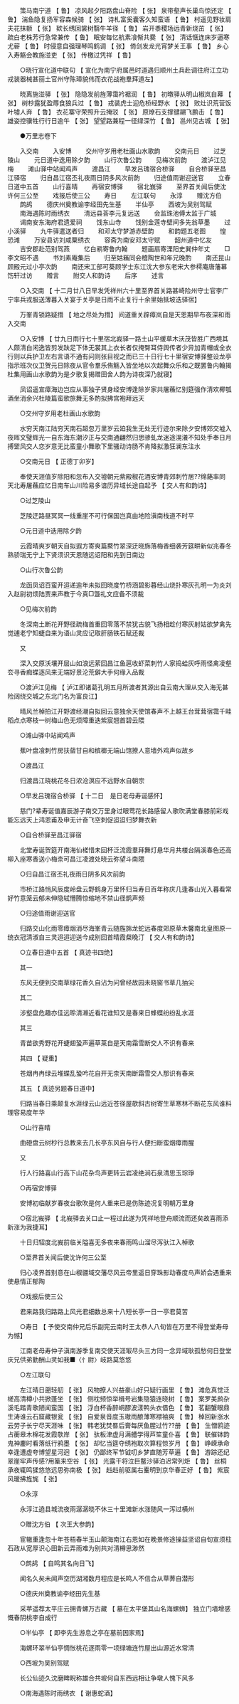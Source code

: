 <!-- { "loadSidebar": true } -->
　　策马南宁道 【 鲁】 凉风起夕阳路盘山脊险 【 张】 泉带壑声长巢鸟惊还定 【 鲁】 湍鱼隐复扬军容森候骑 【 张】 诗札富奚囊客久知蛮语 【 鲁】 村遥见野妆肩夫花抺额 【 张】 欵长绣回裳树翳牛羊径 【 鲁】 岩开黍稷场远青新烧茁 【 张】 疏白老株芳行急常兼传 【 鲁】 眠安每忆航素飡惭共爨 【 张】 清话惬连床岁逼寒尤蕲 【 鲁】 时侵意自强理琴鸣鹤调 【 张】 倚剑发龙光宵梦关王事 【 鲁】 乡心入寿觞会教施湴吏 【 张】 传檄过凭祥 【 鲁】 

　　○晓行宣化道中联句 【 宣化为南宁府属邑时道遇归顺州土兵赴调往府江立功戎装器械甚丽土官州守陈璋貌伟而衣花战袍羣拜道左】 

　　晓离施湴驿 【 张】 隐隐发前旌薄霭衿裾润 【 鲁】 初暾驿从明山椒岚自幕 【 张】 树杪露犹盈蓐食狼兵过 【 鲁】 戎装虎士迎危桥经野水 【 张】 败灶识荒营饭叶墟人弃 【 鲁】 衣花寨守荣照升云掩驳 【 张】 原燎石支撑徤翮飞鹏击 【 鲁】 雄姿控骥牲行行日逾午 【 张】 望望路兼程一径绿深竹 【 鲁】 邕州见古城 【 张】 


　　●万里志卷下 

　　入交南 
　　入安博 
　　交州守岁用老杜画山水歌韵 
　　交南元日 
　　过芝陵山 
　　元日道中迭用除夕韵 
　　山行次鲁公韵 
　　见梅次前韵 
　　渡泸江见梅 
　　滩山驿中站闻鸡声 
　　渡昌江 
　　早发吕瑰宿合桥驿 
　　自合桥驿至昌江驿宿 
　　归自昌江宿丕礼夜雨日阴多风次前韵 
　　归途值雨谢迎送官 
　　立春日道中五首 
　　山行喜晴 
　　再宿安博驿 
　　宿北峩驿 
　　至界首关闻后使沈许何三公至 
　　戏报后使三公 
　　寿日 
　　左江联句 
　　永淳 
　　赠沈方伯 
　　鹧鸪 
　　德庆州奠教谕李经田先生基 
　　半仙亭 
　　西坡为吴别驾赋 
　　南海遇陈时雨绣衣 
　　清远县荅李元复远送 
　　会监珠池傅太监于广城 
　　谒南安东海府君遗爱祠 
　　饯东山寺 
　　饯别金莲寺壁间多先翁草墨 
　　过小溪驿 
　　九牛驿遣送者归 
　　和邓太守梦游赤壁韵 
　　和韵题五老图 
　　惶恐滩 
　　万安县访刘咸粟绣衣 
　　容斋为南安邓太守赋 
　　韶州道中忆友 
　　吉安郡赴范别驾燕 
　　忆白鹇寄鲁内翰 
　　题画扇寄溧阳史巽仲年丈 
　　□李文昭不遇 
　　书刘素庵集后 
　　归至姑蘓同会稽陶世和年兄晚酌 
　　南还昆山顾殿元过小亭次韵 
　　南还宋工部可葵顾学士东江沈大参东老宋大参樗庵唐藩幕饬轩过访 
　　赠言 
　　附交人和韵诗 
　　后序 
　　述言 

　　○入交南 【 十二月廿八日早发凭祥州六十里至界首关路甚崎险州守士官李广宁率兵戎服送薄暮入关宴于关亭是日雨不止复行十余里始抵坡迭驿宿】 

　　万峯青锁路疑撍 【 地之尽处为撍】 间道重关辟瘴岚自是天恩期早布夜深和雨入交南 

　　○入安博 【 廿九日雨行七十里宿北峩驿一路土山平缓草木沃茂皆胜广西境其人颇清白闲逸皆剪发趺足下体无裳其上衣长者仅掩臀耳侍舆传者少异加青帽或全衣行则以兵护卫左右言语不通有问则张目视之而已三十日行七十里宿安博驿整设龙亭指示班次仪卫贺元日除夜从官令羣乐侑觞入皆坐地以次起舞众乐和之既罢鲁内翰揭杜集用画山水歌韵为是夕歌复揭赠田舍人韵为诗夜深乃就寝】 

　　凤诏遥宣瘴海边岂应从事独子贤身经安博逢除岁家共屠蘓忆别筵强作清欢椰瓠酒坐消余兴杜陵篇蛮歌旅舞无多酌拟拂宫袍拜远天 

　　○交州守岁用老杜画山水歌韵 

　　水穷天南江陆穷天南石超忽万里岁云廹我生无处无行迹尔来除夕安博郊交墟入夜晖文璧辉光一自东海东潮汐正与交南通翩然归思骖虬龙迷途滉瀁不知处手奉日月搏罡风交人恋岁意无比蛮童小舞歌下里骚动诗肠不肯降拟激狂澜东注水 

　　○交南元日 【 正德丁卯岁】 

　　奉使天涯值岁除阳和忽布入交墟朝元紫殿椒花酒安博青郊刺竹居??绵蕝率同天北寿屠蘓应忆日南车山川险易多谙历异域长途自起予 【 交人有和韵诗】 

　　○过芝陵山 

　　芝陵迂路昼冥冥一线重崖不可行保国岂真由地险滇南栈道不时平 

　　○元日道中迭用除夕韵 

　　云霞晴爽岁朝天自拟遐方寄爽篇藂竹翠深迂晓旆落梅香细袭芳筵畊新似兆春冬熟骄瑞无宁上下贤须识天恩随远诏阳和先到日南边 

　　○山行次鲁公韵 

　　龙函凤诏百蛮开迢递逾年未拟回晓度竹桥涵碧影暮经山烧扑寒灰孔明一为炎刘入赵尉初烦陆贾来声教于今真□曁礼文应备不须裁 

　　○见梅次前韵 

　　冬深南土断花开野径疏梅首重回零落不禁犹古貌飞扬相趁付寒灰射姑欲梦禽先觉逋老宁知蜨自来为语山灵应记取肝肠铁石赋还裁 

　　又 

　　深入交原沃壤开层山如浪远萦回昌江鱼扈收虾菜刺竹人家捣蛤灰呼雨怪禽凌壑厺寻香痴蝶逐风来无端好景沦荒僻大手何缘入品裁 

　　○渡泸江见梅 【 泸江即诸葛孔明五月所渡者其源出自云南大理从交入海无甚险阔绕交城之东北门名为富良江】 

　　晴风兰棹拍江开野渡经潮自拟回云意独余天使馆春声不上越王台茸茸宿霭千畦稻点点寒枝一树梅山色无烦障重迭紫宸翘首碧云隈 

　　○滩山驿中站闻鸡声 

　　蕉叶盘飡刺竹房扶蒥甘自和槟榔无端山馆撩人意墙外鸡声似故乡 

　　○渡昌江 

　　归渡昌江晓桃花冬日浓沧溟应不远野水自朝宗 

　　○早发吕瑰宿合桥驿 【 十二日　是日老母寿诞感怀】 

　　慈门?辈寿诞值嘉辰游子南交万里身过眼莺花长路感留人歌吹满堂春膝前彩戏能忘远天上鸿恩甫及申无计奋飞空刺促迢迢归梦舞衣新 

　　○自合桥驿至昌江驿宿 

　　北堂寿诞贺筵开南海仙槎惜未回杯泛流霞羣拜舞灯悬华月共楼台隔溪春色还高柳入座寒香送小梅柰可昌江凌渡处晓云弥望斗南隈 

　　○归自昌江宿丕礼夜雨日阴多风次前韵 

　　市桥江路悄风辰度岭盘云野鹤身万里怀归当寿日百年称庆几逢春山光入暮看常好竹意笼云郁未伸隐轼懵腾惊缩地不禁山径鹊声频 

　　○归途值雨谢迎送官 

　　归路交山化雨零瘴烟消尽海峯青云随旌旆龙蛇远春度郊原草木馨南北皇图原一统衣冠清淑自三灵迢迢迎送今成别回首晴霞粲晚汀 【 交人有和韵诗】 

　　○立春日道中五首 【 真迹书四绝】 

　　其一 

　　东风无便到交南草绿花香久自沾为问曾经故园未晓窗书草几抽尖 

　　其二 

　　涉壑盘危趣亦佳远聆清濑近看花谁知又是春来日蜂蝶纷纷乱水涯 

　　其三 

　　青苗欲秀野花开蜨翅蛩声遍草莱自是天南霜雪断交人不识有春来 

　　其四 【 疑重】 

　　苍烟冉冉绿云堆蝶乱蛩吟花自开无柰天南断霜雪交人那识有春来 

　　其五 【 真迹另题春日道中】 

　　归路当春日乘颠复水涯绿云山远近苍径屋欹斜古树寄生草寒林不断花东风谁料理容易度年华 

　　○山行喜晴 

　　曲磴盘云树杪行总教来去几长亭东风自与行人便扫断蛮烟瘴雨腥 

　　又 

　　行人行路喜山行高下山花杂鸟声更转云岩凌绝涧石泉清思玉琮琤 

　　○再宿安博驿 

　　安博初临献岁春夜台歌吹是何人重来已是伤陈迹况复明朝万里身 

　　○宿北峩驿 【 北峩驿去关口止一程过此遂为凭祥地登舟顺流而还矣故喜雨添新涨为我捷耳】 

　　十日归轺度北峩前临关隘喜无多夜来春雨鸣山溜尽泻驮江入棹歌 

　　○至界首关闻后使沈许何三公至 

　　归心凌界首别意在山椒疆域交藩尽风云帝里遥日穿珠影动春度鸟声娇会遇重来使悬情正郁陶 

　　○戏报后使三公 

　　君来路我归路路上风光君细数总来十八短长亭一日一亭君莫苦 

　　○寿日 【 予使交南仲兄后乐副宪云南时王太恭人八旬皆在万里不得登堂寿母为憾】 

　　江南老母寿仲子滇南游季复南交使天涯冣尽头三方同一念异域耿孤愁何日登堂庆兄供弟勤酬山灵如我■〈忄尉〉岐路莫悠悠 

　　○左江联句 

　　左江晴日遡轻舠 【 张】 风物撩人兴益豪山好只疑行画里 【 鲁】 滩危真觉泛槎高清樽小共掀蓬坐 【 张】 侧枕频惊举楫号岩集隐猿连晓树 【 鲁】 案罗美鹧杂溪毛踏青歌陋闻蛮国 【 张】 浮白杯香醉峒醪波漾鸭头衣借色 【 鲁】 茗翻蟹眼鼎生涛谁云石窟藏银瓮 【 张】 自爱泉音度玉璈雨酿薄寒襟袖爽 【 鲁】 棹回新涨水云劳子长宁尽天涯味 【 张】 韩老犹焚晷后膏每厌鱼腥过竹??册 【 鲁】 生憎鸥迹占蘅皋木棉花发霞欹岸 【 张】 驮板津虚月满艚学得芦笙童仆喜 【 鲁】 联催钵韵鬼神鏖时看落纸行鸦墨 【 张】 却忆当筵夺绣袍取次算程惊岁月 【 鲁】 峥嵘承命幸逢遭虚夸博望星河迥 【 张】 仍鄙终军节钺叨乡梦直随芳草遍 【 鲁】 游踪还纪翠崖牢声传感?用篥来空谷 【 张】 光露干将泣巨鳌沙驿泊迟常列炬 【 鲁】 丝桐承夜辄鸣猱悠悠远思弥南极 【 张】 﨣﨣前驱属右櫜明到京华春正好 【 鲁】 紫宸风暖拂旌旄 【 张】 

　　○永淳 

　　永淳江遶县城流夜雨潺潺晓不休三十里滩新水涨随风一泻过横州 

　　○赠沈方伯 【 次王大参韵】 

　　宦辙重逢忽十年苍梧春半玉山颠海南江右恩如在晚景修途操益坚诏自旬宣须柱石政从宽厚识心田新云弄雨难为别共对清樽思渺然 

　　○鹧鸪 【 自鸣其名向日飞】 

　　闻名久矣未闻声空历湖湘数月程应是长鸣人不信合从草莾自潜形 

　　○德庆州奠教谕李经田先生基 

　　采苹遥荐太平庄云拥青螺万古藏 【 墓在太平堡其山名海螺蛳】 独立门墙增感慨春阴桃李自成行 

　　○半仙亭 【 即李先生游息之亭在墓前因家焉】 

　　海螺环翠半仙亭惆怅桃花逐雨零一顷绿塘连竹屋出山源近水常清 

　　○西坡为吴别驾赋 

　　长公仙迹久沈磨睥睨称雄合共坡何自东西远相让争墩人愧下风多 

　　○南海遇陈时雨绣衣 【 谢惠蛇酒】 

